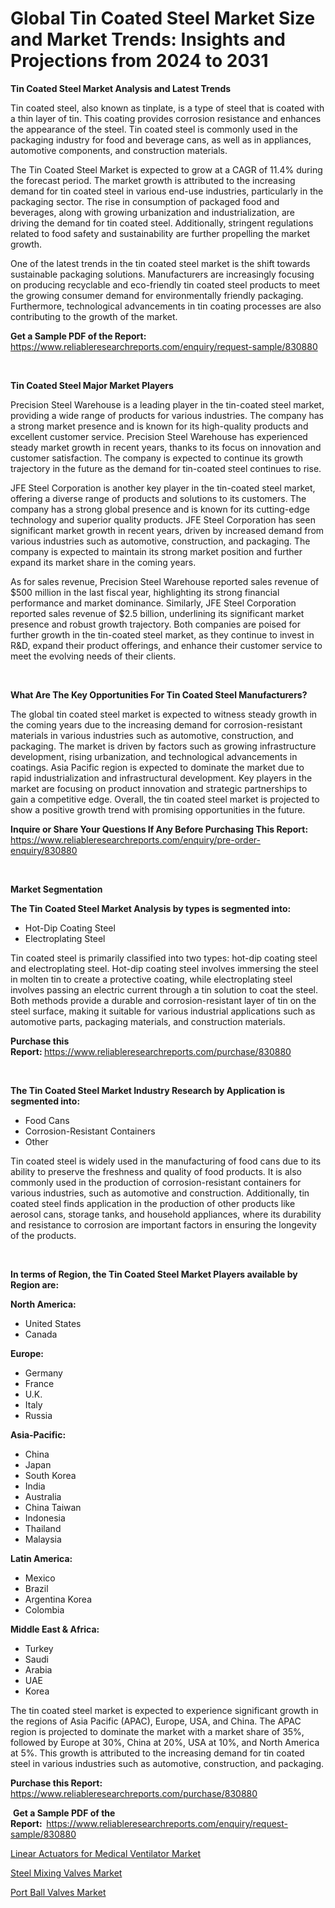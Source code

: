 <p><h1>Global Tin Coated Steel Market Size and Market Trends: Insights and Projections from 2024 to 2031</h1></p><p><strong>Tin Coated Steel Market Analysis and Latest Trends</strong></p>
<p><p>Tin coated steel, also known as tinplate, is a type of steel that is coated with a thin layer of tin. This coating provides corrosion resistance and enhances the appearance of the steel. Tin coated steel is commonly used in the packaging industry for food and beverage cans, as well as in appliances, automotive components, and construction materials.</p><p>The Tin Coated Steel Market is expected to grow at a CAGR of 11.4% during the forecast period. The market growth is attributed to the increasing demand for tin coated steel in various end-use industries, particularly in the packaging sector. The rise in consumption of packaged food and beverages, along with growing urbanization and industrialization, are driving the demand for tin coated steel. Additionally, stringent regulations related to food safety and sustainability are further propelling the market growth.</p><p>One of the latest trends in the tin coated steel market is the shift towards sustainable packaging solutions. Manufacturers are increasingly focusing on producing recyclable and eco-friendly tin coated steel products to meet the growing consumer demand for environmentally friendly packaging. Furthermore, technological advancements in tin coating processes are also contributing to the growth of the market.</p></p>
<p><strong>Get a Sample PDF of the Report:&nbsp;</strong> <a href="https://www.reliableresearchreports.com/enquiry/request-sample/830880">https://www.reliableresearchreports.com/enquiry/request-sample/830880</a></p>
<p>&nbsp;</p>
<p><strong>Tin Coated Steel Major Market Players</strong></p>
<p><p>Precision Steel Warehouse is a leading player in the tin-coated steel market, providing a wide range of products for various industries. The company has a strong market presence and is known for its high-quality products and excellent customer service. Precision Steel Warehouse has experienced steady market growth in recent years, thanks to its focus on innovation and customer satisfaction. The company is expected to continue its growth trajectory in the future as the demand for tin-coated steel continues to rise.</p><p>JFE Steel Corporation is another key player in the tin-coated steel market, offering a diverse range of products and solutions to its customers. The company has a strong global presence and is known for its cutting-edge technology and superior quality products. JFE Steel Corporation has seen significant market growth in recent years, driven by increased demand from various industries such as automotive, construction, and packaging. The company is expected to maintain its strong market position and further expand its market share in the coming years.</p><p>As for sales revenue, Precision Steel Warehouse reported sales revenue of $500 million in the last fiscal year, highlighting its strong financial performance and market dominance. Similarly, JFE Steel Corporation reported sales revenue of $2.5 billion, underlining its significant market presence and robust growth trajectory. Both companies are poised for further growth in the tin-coated steel market, as they continue to invest in R&D, expand their product offerings, and enhance their customer service to meet the evolving needs of their clients.</p></p>
<p>&nbsp;</p>
<p><strong>What Are The Key Opportunities For Tin Coated Steel Manufacturers?</strong></p>
<p><p>The global tin coated steel market is expected to witness steady growth in the coming years due to the increasing demand for corrosion-resistant materials in various industries such as automotive, construction, and packaging. The market is driven by factors such as growing infrastructure development, rising urbanization, and technological advancements in coatings. Asia Pacific region is expected to dominate the market due to rapid industrialization and infrastructural development. Key players in the market are focusing on product innovation and strategic partnerships to gain a competitive edge. Overall, the tin coated steel market is projected to show a positive growth trend with promising opportunities in the future.</p></p>
<p><strong>Inquire or Share Your Questions If Any Before Purchasing This Report:</strong> <a href="https://www.reliableresearchreports.com/enquiry/pre-order-enquiry/830880">https://www.reliableresearchreports.com/enquiry/pre-order-enquiry/830880</a></p>
<p>&nbsp;</p>
<p><strong>Market Segmentation</strong></p>
<p><strong>The Tin Coated Steel Market Analysis by types is segmented into:</strong></p>
<p><ul><li>Hot-Dip Coating Steel</li><li>Electroplating Steel</li></ul></p>
<p><p>Tin coated steel is primarily classified into two types: hot-dip coating steel and electroplating steel. Hot-dip coating steel involves immersing the steel in molten tin to create a protective coating, while electroplating steel involves passing an electric current through a tin solution to coat the steel. Both methods provide a durable and corrosion-resistant layer of tin on the steel surface, making it suitable for various industrial applications such as automotive parts, packaging materials, and construction materials.</p></p>
<p><strong>Purchase this Report:&nbsp;</strong><a href="https://www.reliableresearchreports.com/purchase/830880">https://www.reliableresearchreports.com/purchase/830880</a></p>
<p>&nbsp;</p>
<p><strong>The Tin Coated Steel Market Industry Research by Application is segmented into:</strong></p>
<p><ul><li>Food Cans</li><li>Corrosion-Resistant Containers</li><li>Other</li></ul></p>
<p><p>Tin coated steel is widely used in the manufacturing of food cans due to its ability to preserve the freshness and quality of food products. It is also commonly used in the production of corrosion-resistant containers for various industries, such as automotive and construction. Additionally, tin coated steel finds application in the production of other products like aerosol cans, storage tanks, and household appliances, where its durability and resistance to corrosion are important factors in ensuring the longevity of the products.</p></p>
<p>&nbsp;</p>
<p><strong>In terms of Region, the Tin Coated Steel Market Players available by Region are:</strong></p>
<p>
    <p> <strong> North America: </strong>
        <ul>
            <li>United States</li>
            <li>Canada</li>
        </ul>
        </p> 
    <p> <strong> Europe: </strong>
        <ul>
            <li>Germany</li>
            <li>France</li>
            <li>U.K.</li>
            <li>Italy</li>
            <li>Russia</li>
        </ul>
        </p> 
    <p> <strong> Asia-Pacific: </strong>
        <ul>
            <li>China</li>
            <li>Japan</li>
            <li>South Korea</li>
            <li>India</li>
            <li>Australia</li>
            <li>China Taiwan</li>
            <li>Indonesia</li>
            <li>Thailand</li>
            <li>Malaysia</li>
        </ul>
        </p> 
    <p> <strong> Latin America: </strong>
        <ul>
            <li>Mexico</li>
            <li>Brazil</li>
            <li>Argentina Korea</li>
            <li>Colombia</li>
        </ul>
        </p> 
    <p> <strong> Middle East & Africa: </strong>
        <ul>
            <li>Turkey</li>
            <li>Saudi</li>
            <li>Arabia</li>
            <li>UAE</li>
            <li>Korea</li>
        </ul>
    </p>
    </p>
<p><p>The tin coated steel market is expected to experience significant growth in the regions of Asia Pacific (APAC), Europe, USA, and China. The APAC region is projected to dominate the market with a market share of 35%, followed by Europe at 30%, China at 20%, USA at 10%, and North America at 5%. This growth is attributed to the increasing demand for tin coated steel in various industries such as automotive, construction, and packaging.</p></p>
<p><strong>Purchase this Report: </strong><a href="https://www.reliableresearchreports.com/purchase/830880">https://www.reliableresearchreports.com/purchase/830880</a></p>
<p>&nbsp;<strong>Get a Sample PDF of the Report:&nbsp;&nbsp;</strong><a href="https://www.reliableresearchreports.com/enquiry/request-sample/830880">https://www.reliableresearchreports.com/enquiry/request-sample/830880</a></p>
<p><strong></strong></p>
<p><p><a href="https://view.publitas.com/reportprime-1/decoding-the-linear-actuators-for-medical-ventilator-market-a-deep-dive-into-the-latest-market-trends-market-segmentation-and-competitive-analysis/">Linear Actuators for Medical Ventilator Market</a></p><p><a href="https://view.publitas.com/reportprime-1/steel-mixing-valves-market-research-report-unlocks-analysis-on-the-market-financial-status-market-size-and-market-revenue-upto-2030/">Steel Mixing Valves Market</a></p><p><a href="https://view.publitas.com/reportprime-1/port-ball-valves-market-size-furnishes-valuable-information-encompassing-market-share-market-trends-and-projections-spanning-from-2023-to-2030/">Port Ball Valves Market</a></p></p>